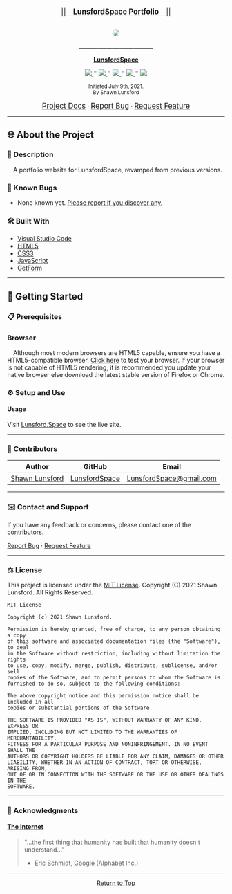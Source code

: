 <br>
<p align="center">
    <u><big>||&emsp;<b><u>LunsfordSpace Portfolio</u></b>&emsp;||</big></u>
</p>
<p align="center">
    <!-- Project Avatar/Logo -->
    <br>
    <a href="https://github.com/LunsfordSpace">
        <img style="border-radius: 100%" src="https://avatars1.githubusercontent.com/u/46427680?s=150&v=4">
    </a>
    <p align="center">
      ___________________________
    </p>
    <!-- GitHub Link -->
    <p align="center">
        <a href="https://github.com/LunsfordSpace">
            <strong>LunsfordSpace</strong>
        </a>
    </p>
    <!-- Project Shields -->
    <p align="center">
        <a href="https://github.com/LunsfordSpace/LunsfordSpace-Portfolio/graphs/contributors">
            <img src="https://img.shields.io/github/contributors/LunsfordSpace/LunsfordSpace-Portfolio.svg?style=plastic">
        </a>
        ¨
        <a href="https://github.com/LunsfordSpace/LunsfordSpace-Portfolio/stargazers">
            <img src="https://img.shields.io/github/stars/LunsfordSpace/LunsfordSpace-Portfolio.svg?color=yellow&style=plastic">
        </a>
        ¨
        <a href="https://github.com/LunsfordSpace/LunsfordSpace-Portfolio/issues">
            <img src="https://img.shields.io/github/issues/LunsfordSpace/LunsfordSpace-Portfolio?style=plastic">
        </a>
        ¨
        <a href="https://github.com/LunsfordSpace/LunsfordSpace-Portfolio/blob/master/LICENSE.txt">
            <img src="https://img.shields.io/github/license/LunsfordSpace/LunsfordSpace-Portfolio?color=orange&style=plastic">
        </a>
        ¨
        <a href="https://linkedin.com/in/LunsfordSpace">
            <img src="https://img.shields.io/badge/-LinkedIn-black.svg?style=plastic&logo=linkedin&colorB=2867B2">
        </a>
    </p>    
</p>

<p align="center">
    <small>Initiated July 9th, 2021.</small>
    <br>
    <small>By Shawn Lunsford</small>
</p>

<!-- Project Links -->
<p align="center">
    <a href="https://github.com/LunsfordSpace/LunsfordSpace-Portfolio"><big>Project Docs</big></a> ·
    <a href="https://github.com/LunsfordSpace/LunsfordSpace-Portfolio/issues"><big>Report Bug</big></a> ·
    <a href="https://github.com/LunsfordSpace/LunsfordSpace-Portfolio/issues"><big>Request Feature</big></a>
</p>
    
------------------------------

## 🌐 About the Project

### 📖 Description
&emsp;A portfolio website for LunsfordSpace, revamped from previous versions.

### 🦠 Known Bugs

* None known yet. <a href="https://github.com/LunsfordSpace/LunsfordSpace-Portfolio/issues">Please report if you discover any.</a>

### 🛠 Built With
* [Visual Studio Code](https://code.visualstudio.com/)
* [HTML5](https://www.w3.org/TR/html52/)
* [CSS3](https://www.w3.org/TR/CSS/#css)
* [JavaScript](https://developer.mozilla.org/en-US/docs/Web/javascript)
* [GetForm](https://getform.io/)

------------------------------

## 🏁 Getting Started

### 📋 Prerequisites

### Browser
  &emsp;Although most modern browsers are HTML5 capable, ensure you have a HTML5-compatible browser. [Click here](https://html5test.com/) to test your browser. If your browser is not capable of HTML5 rendering, it is recommended you update your native browser else download the latest stable version of Firefox or Chrome.

### ⚙️ Setup and Use

  #### Usage
  Visit [Lunsford.Space](https://Lunsford.Space/) to see the live site.

------------------------------

### 🤝 Contributors

| Author | GitHub | Email |
|--------|:------:|:-----:|
| [Shawn Lunsford](https://linkedin.com/in/LunsfordSpace) | [LunsfordSpace](https://github.com/LunsfordSpace) |  [LunsfordSpace@gmail.com](mailto:LunsfordSpace@gmail.com) |

------------------------------

### ✉️ Contact and Support

If you have any feedback or concerns, please contact one of the contributors.

<p>
    <a href="https://github.com/LunsfordSpace/LunsfordSpace-Portfolio/issues">Report Bug</a> ·
    <a href="https://github.com/LunsfordSpace/LunsfordSpace-Portfolio/issues">Request Feature</a>
</p>

------------------------------

### ⚖️ License

This project is licensed under the [MIT License](https://opensource.org/licenses/MIT). Copyright (C) 2021 Shawn Lunsford. All Rights Reserved.

```
MIT License

Copyright (c) 2021 Shawn Lunsford.

Permission is hereby granted, free of charge, to any person obtaining a copy
of this software and associated documentation files (the "Software"), to deal
in the Software without restriction, including without limitation the rights
to use, copy, modify, merge, publish, distribute, sublicense, and/or sell
copies of the Software, and to permit persons to whom the Software is
furnished to do so, subject to the following conditions:

The above copyright notice and this permission notice shall be included in all
copies or substantial portions of the Software.

THE SOFTWARE IS PROVIDED "AS IS", WITHOUT WARRANTY OF ANY KIND, EXPRESS OR
IMPLIED, INCLUDING BUT NOT LIMITED TO THE WARRANTIES OF MERCHANTABILITY,
FITNESS FOR A PARTICULAR PURPOSE AND NONINFRINGEMENT. IN NO EVENT SHALL THE
AUTHORS OR COPYRIGHT HOLDERS BE LIABLE FOR ANY CLAIM, DAMAGES OR OTHER
LIABILITY, WHETHER IN AN ACTION OF CONTRACT, TORT OR OTHERWISE, ARISING FROM,
OUT OF OR IN CONNECTION WITH THE SOFTWARE OR THE USE OR OTHER DEALINGS IN THE
SOFTWARE.
```

------------------------------

### 🌟 Acknowledgments

#### [The Internet](https://webfoundation.org/)
> "...the first thing that humanity has built that humanity doesn't understand..."
> - Eric Schmidt, Google (Alphabet Inc.)

------------------------------

<center><a href="#">Return to Top</a></center>